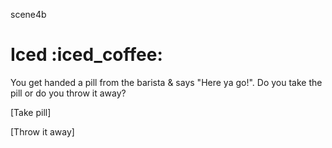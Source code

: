 scene4b <h1>Iced :iced_coffee:</h1>

<p>You get handed a pill from the barista & says "Here ya go!". Do you take the pill or do you throw it away?</p>

<p>[Take pill]</p>

<p>[Throw it away]</p>